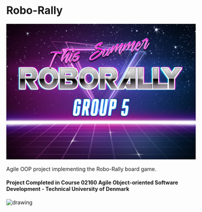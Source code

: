 # Robo-Rally
![RoboRally](src/main/resources/roborally/welcome.png)

Agile OOP project implementing the Robo-Rally board game.


#### Project Completed in Course 02160 Agile Object-oriented Software Development - Technical University of Denmark 
<img src="https://user-images.githubusercontent.com/65953954/120001846-7f05f180-bfd4-11eb-8c11-2379a547dc9f.jpg" alt="drawing" width="100"/>
